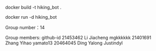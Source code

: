 docker build -t hiking_bot .

docker run -d hiking_bot



Group number：14

Group members:
                        github-id
21453462 Li Jiacheng    mgkkkkkk
21401691 Zhang Yihao    yamato13
20464045 Ding Yalong    Justindyl
